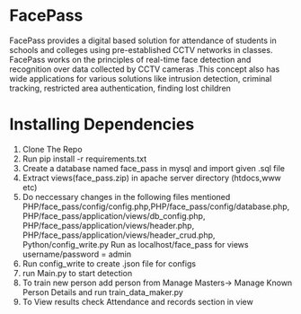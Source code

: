 # FacePass
FacePass provides a digital based solution for attendance of students in schools and  colleges using pre-established CCTV networks in classes.   FacePass works on the principles of real-time face detection and recognition over  data collected by CCTV cameras .This concept also has wide applications for various  solutions like intrusion detection, criminal tracking, restricted area authentication,  finding lost children
# Installing Dependencies
  1) Clone The Repo
  2) Run pip install -r requirements.txt 
  3) Create a database named face_pass in mysql and import given .sql file
  4) Extract views(face_pass.zip) in apache server directory (htdocs,www etc)
  5) Do neccessary changes in the following files mentioned
      PHP/face_pass/config/config.php,PHP/face_pass/config/database.php,
      PHP/face_pass/application/views/db_config.php, PHP/face_pass/application/views/header.php,
      PHP/face_pass/application/views/header_crud.php, Python/config_write.py
      Run as localhost/face_pass for views 
      username/password = admin
  6) Run config_write to create .json file for configs
  7) run Main.py to start detection
  8) To train new person add person from Manage Masters-> Manage Known Person Details and run train_data_maker.py
  9) To View results check Attendance and records section in view
 
